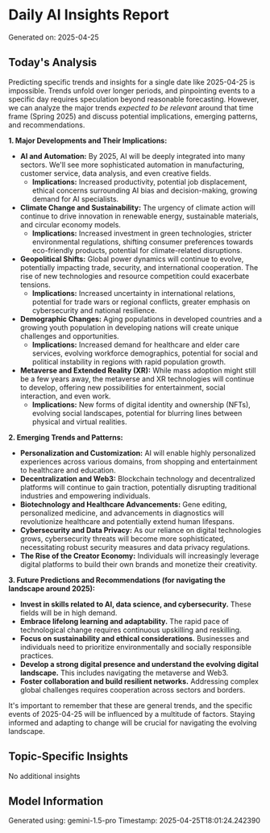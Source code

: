 # Daily AI Insights Report
Generated on: 2025-04-25

## Today's Analysis
Predicting specific trends and insights for a single date like 2025-04-25 is impossible.  Trends unfold over longer periods, and pinpointing events to a specific day requires speculation beyond reasonable forecasting.  However, we can analyze the major trends *expected to be relevant* around that time frame (Spring 2025) and discuss potential implications, emerging patterns, and recommendations.

**1. Major Developments and Their Implications:**

* **AI and Automation:** By 2025, AI will be deeply integrated into many sectors. We'll see more sophisticated automation in manufacturing, customer service, data analysis, and even creative fields.
    * **Implications:** Increased productivity, potential job displacement, ethical concerns surrounding AI bias and decision-making, growing demand for AI specialists.
* **Climate Change and Sustainability:** The urgency of climate action will continue to drive innovation in renewable energy, sustainable materials, and circular economy models.
    * **Implications:** Increased investment in green technologies, stricter environmental regulations, shifting consumer preferences towards eco-friendly products, potential for climate-related disruptions.
* **Geopolitical Shifts:**  Global power dynamics will continue to evolve, potentially impacting trade, security, and international cooperation.  The rise of new technologies and resource competition could exacerbate tensions.
    * **Implications:** Increased uncertainty in international relations, potential for trade wars or regional conflicts, greater emphasis on cybersecurity and national resilience.
* **Demographic Changes:** Aging populations in developed countries and a growing youth population in developing nations will create unique challenges and opportunities.
    * **Implications:** Increased demand for healthcare and elder care services, evolving workforce demographics, potential for social and political instability in regions with rapid population growth.
* **Metaverse and Extended Reality (XR):**  While mass adoption might still be a few years away, the metaverse and XR technologies will continue to develop, offering new possibilities for entertainment, social interaction, and even work.
    * **Implications:**  New forms of digital identity and ownership (NFTs), evolving social landscapes, potential for blurring lines between physical and virtual realities.


**2. Emerging Trends and Patterns:**

* **Personalization and Customization:**  AI will enable highly personalized experiences across various domains, from shopping and entertainment to healthcare and education.
* **Decentralization and Web3:**  Blockchain technology and decentralized platforms will continue to gain traction, potentially disrupting traditional industries and empowering individuals.
* **Biotechnology and Healthcare Advancements:**  Gene editing, personalized medicine, and advancements in diagnostics will revolutionize healthcare and potentially extend human lifespans.
* **Cybersecurity and Data Privacy:**  As our reliance on digital technologies grows, cybersecurity threats will become more sophisticated, necessitating robust security measures and data privacy regulations.
* **The Rise of the Creator Economy:**  Individuals will increasingly leverage digital platforms to build their own brands and monetize their creativity.


**3. Future Predictions and Recommendations (for navigating the landscape around 2025):**

* **Invest in skills related to AI, data science, and cybersecurity.** These fields will be in high demand.
* **Embrace lifelong learning and adaptability.** The rapid pace of technological change requires continuous upskilling and reskilling.
* **Focus on sustainability and ethical considerations.** Businesses and individuals need to prioritize environmentally and socially responsible practices.
* **Develop a strong digital presence and understand the evolving digital landscape.**  This includes navigating the metaverse and Web3.
* **Foster collaboration and build resilient networks.**  Addressing complex global challenges requires cooperation across sectors and borders.



It's important to remember that these are general trends, and the specific events of 2025-04-25 will be influenced by a multitude of factors.  Staying informed and adapting to change will be crucial for navigating the evolving landscape.


## Topic-Specific Insights
No additional insights

## Model Information
Generated using: gemini-1.5-pro
Timestamp: 2025-04-25T18:01:24.242390
